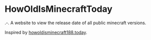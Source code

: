 # HowOldIsMinecraftToday

.-. A website to view the release date of all public minecraft versions.

Inspired by [howoldisminecraft188.today](https://howoldisminecraft188.today).
